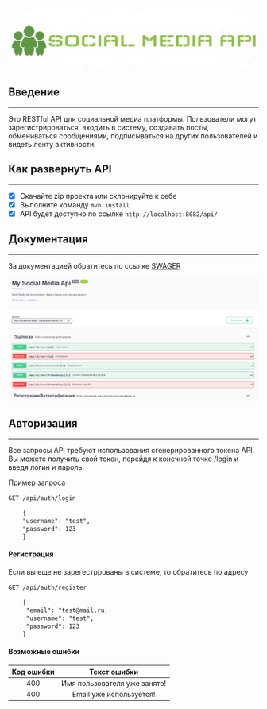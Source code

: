 ![Social media API](logo.jpg?raw=true "Social media API")
 ## Введение
____
 Это RESTful API для социальной медиа платформы. Пользователи могут зарегистрироваться, входить в систему, создавать посты, обмениваться сообщениями, подписываться на других пользователей и видеть ленту активности. 
## Как развернуть API
____
- [X] Скачайте zip проекта или склонируйте к себе
- [X] Выполните команду  ```mvn install ```
- [X] API будет доступно по ссылке ```http://localhost:8082/api/```
## Документация
____
За документацией обратитесь по ссылке [SWAGER](http://localhost:8082/api/swagger-ui/index.html)

![img_1.png](img_1.png)
## Авторизация
____
Все запросы API требуют использования сгенерированного токена API. Вы можете получить свой токен, перейдя к конечной точке /login и введя логин и пароль.

Пример запроса

    GET /api/auth/login

```
    {
    "username": "test",
    "password": 123
    }
```
#### Регистрация
Если вы еще не зарегестррованы в системе, то обратитесь по адресу
    
    GET /api/auth/register


```
    {
     "email": "test@mail.ru,
     "username": "test",
     "password": 123
    }
```

#### Возможные ошибки
| Код ошибки | Текст ошибки |
|:---------:|:---------:|
| 400 | Имя пользователя уже занято!  |
| 400 | Email уже используется! |

